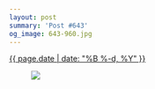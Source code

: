 ```yaml
---
layout: post
summary: 'Post #643'
og_image: 643-960.jpg
---
```


<div class="post">
 <time>
  <a href="/643">
   {{ page.date | date: "%B %-d, %Y" }}
  </a>
 </time>
 <a href="/643">
  <figure data-taken="6/27/2017">
   <img sizes="(min-width: 700px) 50vw, calc(100vw - 2rem)" src="{{ site.assets_url }}/643-480.jpg" srcset="{{ site.assets_url }}/643-240.jpg 240w, {{ site.assets_url }}/643-480.jpg 480w, {{ site.assets_url }}/643-720.jpg 720w, {{ site.assets_url }}/643-960.jpg 960w"/>
  </figure>
 </a>
</div>

